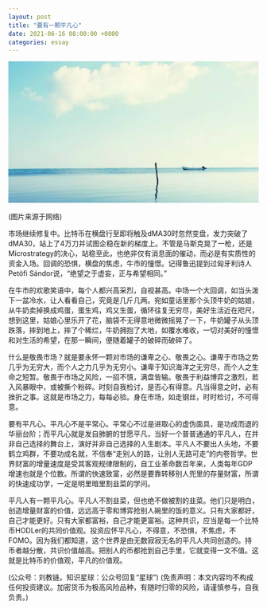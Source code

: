 ```yaml
---
layout: post
title: "要有一颗平凡心"
date: 2021-06-16 08:00:00 +0800
categories: essay
---
```


![](/images/2021/20210616.jpg)

(图片来源于网络)

市场继续修复中。比特币在横盘行至即将触及dMA30时忽然变盘，发力突破了dMA30，站上了4万刀并试图企稳在新的梯度上。不管是马斯克晃了一枪，还是Microstrategy的决心，站稳至此，也绝非仅有消息面的催动，而必是有实质性的资金入场。回调的恐惧，横盘的焦虑，牛市的憧憬。记得鲁迅提到过匈牙利诗人Petöfi Sándor说，“绝望之于虚妄，正与希望相同。”

在牛市的欢歌笑语中，每个人都兴高采烈，自视甚高。中场一个大回调，如当头泼下一盆冷水，让人看看自己，究竟是几斤几两。宛如童话里那个头顶牛奶的姑娘，从牛奶卖掉换成鸡蛋，蛋生鸡，鸡又生蛋，循环往复无穷尽，美好生活近在咫尺，想到这里，姑娘心里乐开了花，脑袋不无得意地微微摇晃了一下，牛奶罐子从头顶跌落，摔到地上，摔了个稀烂，牛奶拥抱了大地，如覆水难收，一切对美好的憧憬和对生活的希望，在那一瞬间，便随着罐子的破碎而破碎了。

什么是敬畏市场？就是要永怀一颗对市场的谦卑之心、敬畏之心。谦卑于市场之势几乎为无穷大，而个人之力几乎为无穷小。谦卑于知识海洋之无穷尽，而个人之生命之短暂。敬畏于市场之风险，一招不慎，满盘皆输。敬畏于利益博弈之激烈，若入风暴眼中，或被撕个粉碎。时刻自我检讨，是否心有得意。凡当得意之时，必有挫折之事。这就是市场之力，每每必验。身在市场，如走钢丝，时时检讨，不可得意。

要有平凡心。平凡心不是平常心。平常心不过是进取心的虚伪面具，是功成而退的华丽台阶；而平凡心就是发自肺腑的甘愿平凡，当好一个普普通通的平凡人，在并非自己选择的舞台上，演好并非自己选择的人生剧本。平凡人不要出人头地，不要鹤立鸡群，不要功成名就，不信奉“走别人的路，让别人无路可走”的内卷哲学。世界财富的增量速度是受其客观规律限制的，自工业革命数百年来，人类每年GDP增速也就是个位数。所谓的快速致富，必然是要靠转移别人兜里的存量财富，所谓的快速成功学，一定是明里暗里割韭菜的学问。

平凡人有一颗平凡心。平凡人不割韭菜，但也绝不做被割的韭菜。他们只是明白，创造增量财富的价值，远远高于零和博弈抢别人碗里的饭的意义。只有大家都好，自己才能更好。只有大家都富裕，自己才能更富裕。这种共识，应当是每一个比特币HODLer的共同价值观。投资应怀平凡心，不得意，不恐惧，不焦虑，不FOMO。因为我们都知道，这个世界是由无数寂寂无名的平凡人共同创造的。持币者越分散，共识价值越高。把别人的币都抢到自己手里，它就变得一文不值。这就是比特币的价值观，平凡的价值观。

(公众号：刘教链。知识星球：公众号回复“星球”)
(免责声明：本文内容均不构成任何投资建议。加密货币为极高风险品种，有随时归零的风险，请谨慎参与，自我负责。)
